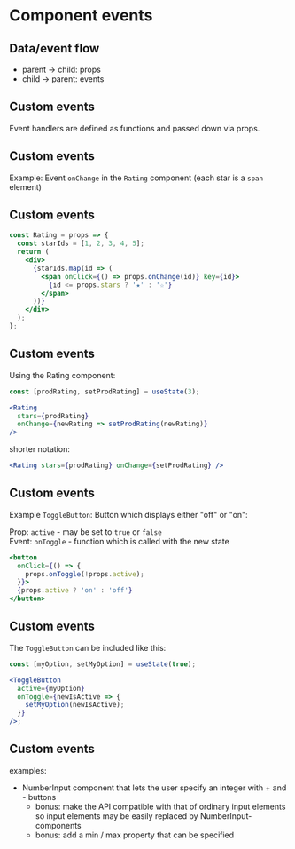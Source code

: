 # Component events

## Data/event flow

- parent → child: props
- child → parent: events

## Custom events

Event handlers are defined as functions and passed down via props.

## Custom events

Example: Event `onChange` in the `Rating` component (each star is a `span` element)

## Custom events

```jsx
const Rating = props => {
  const starIds = [1, 2, 3, 4, 5];
  return (
    <div>
      {starIds.map(id => (
        <span onClick={() => props.onChange(id)} key={id}>
          {id <= props.stars ? '★' : '☆'}
        </span>
      ))}
    </div>
  );
};
```

## Custom events

Using the Rating component:

```jsx
const [prodRating, setProdRating] = useState(3);
```

```jsx
<Rating
  stars={prodRating}
  onChange={newRating => setProdRating(newRating)}
/>
```

shorter notation:

```jsx
<Rating stars={prodRating} onChange={setProdRating} />
```

## Custom events

Example `ToggleButton`: Button which displays either "off" or "on":

Prop: `active` - may be set to `true` or `false`  
Event: `onToggle` - function which is called with the new state

```jsx
<button
  onClick={() => {
    props.onToggle(!props.active);
  }}>
  {props.active ? 'on' : 'off'}
</button>
```

## Custom events

The `ToggleButton` can be included like this:

```jsx
const [myOption, setMyOption] = useState(true);

<ToggleButton
  active={myOption}
  onToggle={newIsActive => {
    setMyOption(newIsActive);
  }}
/>;
```

## Custom events

examples:

- NumberInput component that lets the user specify an integer with + and - buttons
  - bonus: make the API compatible with that of ordinary input elements so input elements may be easily replaced by NumberInput-components
  - bonus: add a min / max property that can be specified
